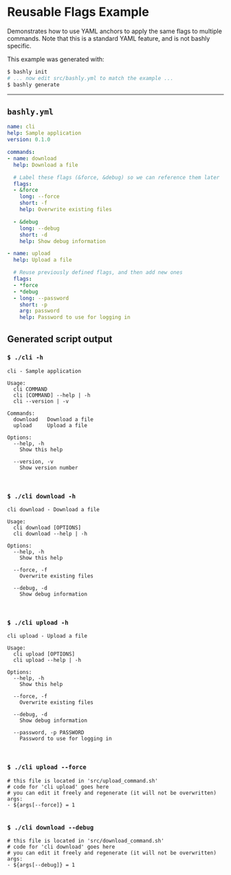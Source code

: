 # Reusable Flags Example

Demonstrates how to use YAML anchors to apply the same flags to multiple
commands. Note that this is a standard YAML feature, and is not bashly specific.

This example was generated with:

```bash
$ bashly init
# ... now edit src/bashly.yml to match the example ...
$ bashly generate
```

-----

## `bashly.yml`

```yaml
name: cli
help: Sample application
version: 0.1.0

commands:
- name: download
  help: Download a file

  # Label these flags (&force, &debug) so we can reference them later
  flags:
  - &force
    long: --force
    short: -f
    help: Overwrite existing files

  - &debug
    long: --debug
    short: -d
    help: Show debug information

- name: upload
  help: Upload a file

  # Reuse previously defined flags, and then add new ones
  flags:
  - *force
  - *debug
  - long: --password
    short: -p
    arg: password
    help: Password to use for logging in
```



## Generated script output

### `$ ./cli -h`

```shell
cli - Sample application

Usage:
  cli COMMAND
  cli [COMMAND] --help | -h
  cli --version | -v

Commands:
  download   Download a file
  upload     Upload a file

Options:
  --help, -h
    Show this help

  --version, -v
    Show version number



```

### `$ ./cli download -h`

```shell
cli download - Download a file

Usage:
  cli download [OPTIONS]
  cli download --help | -h

Options:
  --help, -h
    Show this help

  --force, -f
    Overwrite existing files

  --debug, -d
    Show debug information



```

### `$ ./cli upload -h`

```shell
cli upload - Upload a file

Usage:
  cli upload [OPTIONS]
  cli upload --help | -h

Options:
  --help, -h
    Show this help

  --force, -f
    Overwrite existing files

  --debug, -d
    Show debug information

  --password, -p PASSWORD
    Password to use for logging in



```

### `$ ./cli upload --force`

```shell
# this file is located in 'src/upload_command.sh'
# code for 'cli upload' goes here
# you can edit it freely and regenerate (it will not be overwritten)
args:
- ${args[--force]} = 1


```

### `$ ./cli download --debug`

```shell
# this file is located in 'src/download_command.sh'
# code for 'cli download' goes here
# you can edit it freely and regenerate (it will not be overwritten)
args:
- ${args[--debug]} = 1


```



